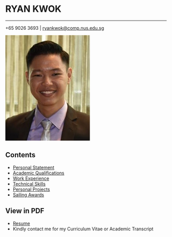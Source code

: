 # RYAN KWOK

---

+65 9026 3693 \| [ryankwok@comp.nus.edu.sg](mailto:ryankwok@comp.nus.edu.sg)

![profile_picture](profile_picture.jpg)

## Contents

* [Personal Statement](personal_statement/personal_statement.md)
* [Academic Qualifications](academic_qualifications/academic_qualifications.md)
* [Work Experience](work_experience/work_experience.md)
* [Technical Skills](technical_skills/technical_skills.md)
* [Personal Projects](personal_projects/personal_projects.md)
* [Sailing Awards](sailing_awards/sailing_awards.md)

## View in PDF

* [Resume](./resume/ryan_kwok_resume.pdf)
* Kindly contact me for my Curriculum Vitae or Academic Transcript
